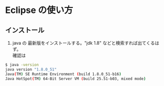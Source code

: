# Eclipse の使い方

## インストール

1. java の 最新版をインストールする。"jdk 1.8" などと検索すれば出てくるはず。  
   確認は  
```bash
$ java -version
java version "1.8.0_51"
Java(TM) SE Runtime Environment (build 1.8.0_51-b16)
Java HotSpot(TM) 64-Bit Server VM (build 25.51-b03, mixed mode)
```